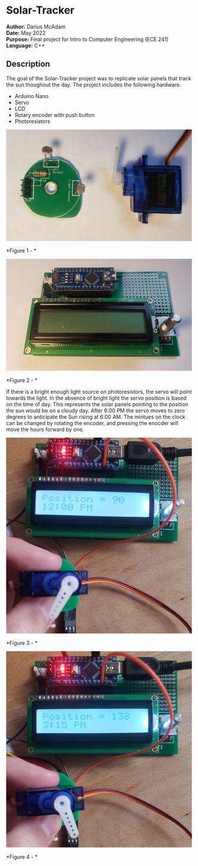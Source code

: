 # Solar-Tracker
**Author:** Darius McAdam    
**Date:** May 2022  
**Purpose:** Final project for Intro to Computer Engineering (ECE 241)  
**Language:** C++  

## Description
The goal of the Solar-Tracker project was to replicate solar panels that track the sun thoughout the day. The project includes the following hardware.

- Arduino Nano
- Servo
- LCD
- Rotary encoder with push button
- Photoresistors

![Figure 1](Images/Servo-And-Resistors.jpg)

*Figure 1 - *

![Figure 2](Images/PCB-LCD-Nano-Encoder.jpg)

*Figure 2 - *

If there is a bright enough light source on photoresistors, the servo will point towards the light. In the absence of bright light the servo position is based on the time of day. This represents the solar panels pointing to the position the sun would be on a cloudy day. After 6:00 PM the servo moves to zero degrees to anticipate the Sun rising at 6:00 AM. The mintues on the clock can be changed by rotating the encoder, and pressing the enocder will move the hours forward by one. 

![Figure 3](Images/12PM-Example.jpg)

*Figure 3 - *

![Figure 4](Images/3PM-Example.jpg)

*Figure 4 - *
